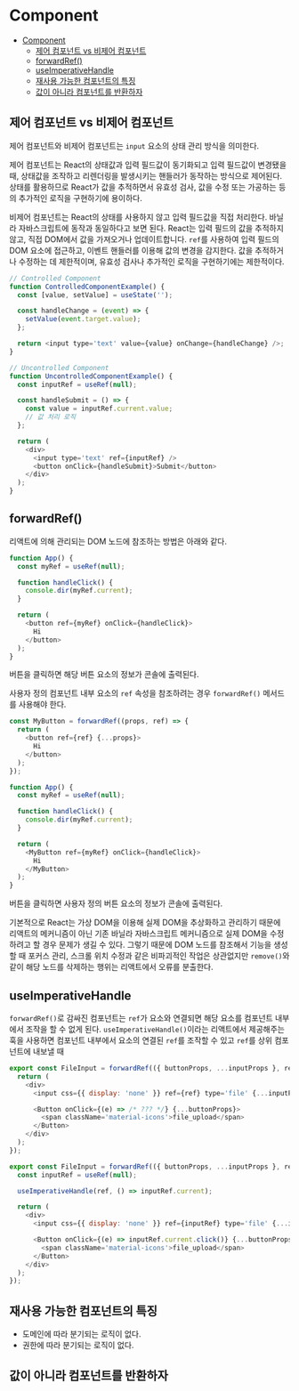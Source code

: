 # Component

- [Component](#component)
  - [제어 컴포넌트 vs 비제어 컴포넌트](#제어-컴포넌트-vs-비제어-컴포넌트)
  - [forwardRef()](#forwardref)
  - [useImperativeHandle](#useimperativehandle)
  - [재사용 가능한 컴포넌트의 특징](#재사용-가능한-컴포넌트의-특징)
  - [값이 아니라 컴포넌트를 반환하자](#값이-아니라-컴포넌트를-반환하자)

## 제어 컴포넌트 vs 비제어 컴포넌트

제어 컴포넌트와 비제어 컴포넌트는 `input` 요소의 상태 관리 방식을 의미한다.

제어 컴포넌트는 React의 상태값과 입력 필드값이 동기화되고 입력 필드값이 변경됐을 때, 상태값을 조작하고 리렌더링을 발생시키는 핸들러가 동작하는 방식으로 제어된다. 상태를 활용하므로 React가 값을 추적하면서 유효성 검사, 값을 수정 또는 가공하는 등의 추가적인 로직을 구현하기에 용이하다.

비제어 컴포넌트는 React의 상태를 사용하지 않고 입력 필드값을 직접 처리한다. 바닐라 자바스크립트에 동작과 동일하다고 보면 된다. React는 입력 필드의 값을 추적하지 않고, 직접 DOM에서 값을 가져오거나 업데이트합니다. `ref`를 사용하여 입력 필드의 DOM 요소에 접근하고, 이벤트 핸들러를 이용해 값의 변경을 감지한다. 값을 추적하거나 수정하는 데 제한적이며, 유효성 검사나 추가적인 로직을 구현하기에는 제한적이다.

```js
// Controlled Component
function ControlledComponentExample() {
  const [value, setValue] = useState('');

  const handleChange = (event) => {
    setValue(event.target.value);
  };

  return <input type='text' value={value} onChange={handleChange} />;
}

// Uncontrolled Component
function UncontrolledComponentExample() {
  const inputRef = useRef(null);

  const handleSubmit = () => {
    const value = inputRef.current.value;
    // 값 처리 로직
  };

  return (
    <div>
      <input type='text' ref={inputRef} />
      <button onClick={handleSubmit}>Submit</button>
    </div>
  );
}
```

## forwardRef()

리액트에 의해 관리되는 DOM 노드에 참조하는 방법은 아래와 같다.

```js
function App() {
  const myRef = useRef(null);

  function handleClick() {
    console.dir(myRef.current);
  }

  return (
    <button ref={myRef} onClick={handleClick}>
      Hi
    </button>
  );
}
```

버튼을 클릭하면 해당 버튼 요소의 정보가 콘솔에 출력된다.

사용자 정의 컴포넌트 내부 요소의 `ref` 속성을 참조하려는 경우 `forwardRef()` 메서드를 사용해야 한다.

```js
const MyButton = forwardRef((props, ref) => {
  return (
    <button ref={ref} {...props}>
      Hi
    </button>
  );
});

function App() {
  const myRef = useRef(null);

  function handleClick() {
    console.dir(myRef.current);
  }

  return (
    <MyButton ref={myRef} onClick={handleClick}>
      Hi
    </MyButton>
  );
}
```

버튼을 클릭하면 사용자 정의 버튼 요소의 정보가 콘솔에 출력된다.

기본적으로 React는 가상 DOM을 이용해 실제 DOM을 추상화하고 관리하기 때문에 리액트의 메커니즘이 아닌 기존 바닐라 자바스크립트 메커니즘으로 실제 DOM을 수정하려고 할 경우 문제가 생길 수 있다. 그렇기 때문에 DOM 노드를 참조해서 기능을 생성할 때 포커스 관리, 스크롤 위치 수정과 같은 비파괴적인 작업은 상관없지만 `remove()`와 같이 해당 노드를 삭제하는 행위는 리액트에서 오류를 분출한다.

## useImperativeHandle

`forwardRef()`로 감싸진 컴포넌트는 `ref`가 요소와 연결되면 해당 요소를 컴포넌트 내부에서 조작을 할 수 없게 된다. `useImperativeHandle()`이라는 리액트에서 제공해주는 훅을 사용하면 컴포넌트 내부에서 요소의 연결된 `ref`를 조작할 수 있고 `ref`를 상위 컴포넌트에 내보낼 때

```js
export const FileInput = forwardRef(({ buttonProps, ...inputProps }, ref) => {
  return (
    <div>
      <input css={{ display: 'none' }} ref={ref} type='file' {...inputProps} />

      <Button onClick={(e) => /* ??? */} {...buttonProps}>
        <span className='material-icons'>file_upload</span>
      </Button>
    </div>
  );
});

export const FileInput = forwardRef(({ buttonProps, ...inputProps }, ref) => {
  const inputRef = useRef(null);

  useImperativeHandle(ref, () => inputRef.current);

  return (
    <div>
      <input css={{ display: 'none' }} ref={inputRef} type='file' {...inputProps} />

      <Button onClick={(e) => inputRef.current.click()} {...buttonProps}>
        <span className='material-icons'>file_upload</span>
      </Button>
    </div>
  );
});

```

## 재사용 가능한 컴포넌트의 특징

- 도메인에 따라 분기되는 로직이 없다.
- 권한에 따라 분기되는 로직이 없다.

## 값이 아니라 컴포넌트를 반환하자
